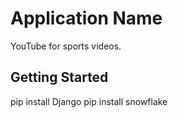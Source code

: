 # Application Name

YouTube for sports videos.

## Getting Started

pip install Django
pip install snowflake
